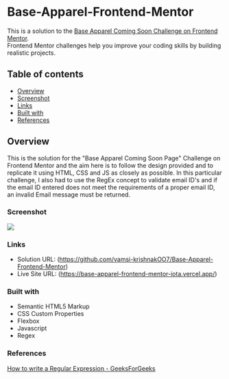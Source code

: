 # Base-Apparel-Frontend-Mentor

This is a solution to the <a href="https://www.frontendmentor.io/challenges/base-apparel-coming-soon-page-5d46b47f8db8a7063f9331a0/hub">Base Apparel Coming Soon Challenge on Frontend Mentor</a>. <br> Frontend Mentor challenges help you improve your coding skills by building realistic projects. 

## Table of contents

- [Overview](#overview)
- [Screenshot](#screenshot)
- [Links](#links)
- [Built with](#built-with)
- [References](#references)

## Overview

This is the solution for the "Base Apparel Coming Soon Page" Challenge on Frontend Mentor and the aim here is to follow the design provided and to replicate it using HTML, CSS and JS as closely as possible. In this particular challenge, I also had to use the RegEx concept to validate email ID's and if the email ID entered does not meet the requirements of a proper email ID, an invalid Email message must be returned.

### Screenshot

![](https://github.com/vamsi-krishnakOO7/Base-Apparel-Frontend-Mentor/blob/main/Result.jpeg)


### Links

- Solution URL: (https://github.com/vamsi-krishnakOO7/Base-Apparel-Frontend-Mentor)
- Live Site URL: (https://base-apparel-frontend-mentor-iota.vercel.app/)

### Built with

- Semantic HTML5 Markup
- CSS Custom Properties
- Flexbox
- Javascript
- Regex

### References

<a href="https://www.geeksforgeeks.org/write-regular-expressions/">How to write a Regular Expression - GeeksForGeeks</a>
